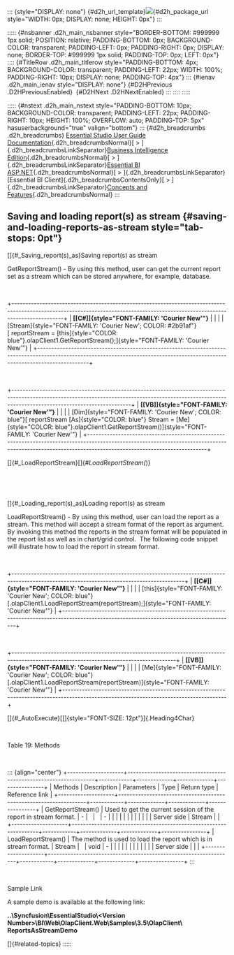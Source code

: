 ::: {style="DISPLAY: none"}
[](ms-xhelp:///?Id=d2h_url_template){#d2h_url_template}![](!package_url!){#d2h_package_url style="WIDTH: 0px; DISPLAY: none; HEIGHT: 0px"}
:::

::::: {#nsbanner .d2h_main_nsbanner style="BORDER-BOTTOM: #999999 1px solid; POSITION: relative; PADDING-BOTTOM: 0px; BACKGROUND-COLOR: transparent; PADDING-LEFT: 0px; PADDING-RIGHT: 0px; DISPLAY: none; BORDER-TOP: #999999 1px solid; PADDING-TOP: 0px; LEFT: 0px"}
:::: {#TitleRow .d2h_main_titlerow style="PADDING-BOTTOM: 4px; BACKGROUND-COLOR: transparent; PADDING-LEFT: 22px; WIDTH: 100%; PADDING-RIGHT: 10px; DISPLAY: none; PADDING-TOP: 4px"}
::: {#ienav .d2h_main_ienav style="DISPLAY: none"}
[](ms-xhelp:///?Id=7eef30ef-f489-405e-bc62-1fda8d32b723){#D2HPrevious .D2HPreviousEnabled}  [](ms-xhelp:///?Id=bcf348b2-e470-438e-90e5-1aeb649ad6a7){#D2HNext .D2HNextEnabled}
:::
::::
:::::

::::: {#nstext .d2h_main_nstext style="PADDING-BOTTOM: 10px; BACKGROUND-COLOR: transparent; PADDING-LEFT: 22px; PADDING-RIGHT: 10px; HEIGHT: 100%; OVERFLOW: auto; PADDING-TOP: 5px" hasuserbackground="true" valign="bottom"}
::: {#d2h_breadcrumbs .d2h_breadcrumbs}
[Essential Studio User Guide Documentation](ms-xhelp:///?Id=12457748-09e3-4d74-a240-8e049cedf030){.d2h_breadcrumbsNormal}[ \> ]{.d2h_breadcrumbsLinkSeparator}[Business Intelligence Edition](ms-xhelp:///?Id=fdf33dd8-62b2-47b9-ad7b-fc50e590bca5){.d2h_breadcrumbsNormal}[ \> ]{.d2h_breadcrumbsLinkSeparator}[Essential BI ASP.NET](ms-xhelp:///?Id=99c6694e-59c3-4c59-abb5-ce9ce9a948bc){.d2h_breadcrumbsNormal}[ \> ]{.d2h_breadcrumbsLinkSeparator}[Essential BI Client]{.d2h_breadcrumbsContentsOnly}[ \> ]{.d2h_breadcrumbsLinkSeparator}[Concepts and Features](ms-xhelp:///?Id=01073408-6fb5-4943-a653-da9fd3358a53){.d2h_breadcrumbsNormal}
:::

## Saving and loading report(s) as stream {#saving-and-loading-reports-as-stream style="tab-stops: 0pt"}

[]{#_Saving_report(s)_as}Saving report(s) as stream

GetReportStream() - By using this method, user can get the current report set as a stream which can be stored anywhere, for example, database.

 

+------------------------------------------------------------------------------------------------------------------------------------------------------------------------------+
| **[\[C#\]]{style="FONT-FAMILY: 'Courier New'"}**                                                                                                                             |
|                                                                                                                                                                              |
| [Stream]{style="FONT-FAMILY: 'Courier New'; COLOR: #2b91af"}[ reportStream = [this]{style="COLOR: blue"}.olapClient1.GetReportStream();]{style="FONT-FAMILY: 'Courier New'"} |
+------------------------------------------------------------------------------------------------------------------------------------------------------------------------------+

 

+------------------------------------------------------------------------------------------------------------------------------------------------------------------------------------------------------+
| **[\[VB\]]{style="FONT-FAMILY: 'Courier New'"}**                                                                                                                                                     |
|                                                                                                                                                                                                      |
| [Dim]{style="FONT-FAMILY: 'Courier New'; COLOR: blue"}[ reportStream [As]{style="COLOR: blue"} Stream = [Me]{style="COLOR: blue"}.olapClient1.GetReportStream()]{style="FONT-FAMILY: 'Courier New'"} |
+------------------------------------------------------------------------------------------------------------------------------------------------------------------------------------------------------+

[]{#_LoadReportStream}[]{#_LoadReportStream(_)} 

 

 

[]{#_Loading_report(s)_as}Loading report(s) as stream

LoadReportStream() - By using this method, user can load the report as a stream. This method will accept a stream format of the report as argument. By invoking this method the reports in the stream format will be populated in the report list as well as in chart/grid control.  The following code snippet will illustrate how to load the report in stream format.

 

+-------------------------------------------------------------------------------------------------------------------------------------------+
| **[\[C#\]]{style="FONT-FAMILY: 'Courier New'"}**                                                                                          |
|                                                                                                                                           |
| [this]{style="FONT-FAMILY: 'Courier New'; COLOR: blue"}[.olapClient1.LoadReportStream(reportStream);]{style="FONT-FAMILY: 'Courier New'"} |
+-------------------------------------------------------------------------------------------------------------------------------------------+

 

+----------------------------------------------------------------------------------------------------------------------------------------+
| **[\[VB\]]{style="FONT-FAMILY: 'Courier New'"}**                                                                                       |
|                                                                                                                                        |
| [Me]{style="FONT-FAMILY: 'Courier New'; COLOR: blue"}[.olapClient1.LoadReportStream(reportStream)]{style="FONT-FAMILY: 'Courier New'"} |
+----------------------------------------------------------------------------------------------------------------------------------------+

[]{#_AutoExecute}[[]{style="FONT-SIZE: 12pt"}]{.Heading4Char} 

 

Table 19: Methods

 

::: {align="center"}
+--------------------+------------------------------------------------------------------+------------+-------------+-------------+----------------+
| Methods            | Description                                                      | Parameters | Type        | Return type | Reference link |
+--------------------+------------------------------------------------------------------+------------+-------------+-------------+----------------+
| GetReportStream()  | Used to get the current session of the report in stream format.  | \-         |             |             | \-             |
|                    |                                                                  |            |             |             |                |
|                    |                                                                  |            | Server side | Stream      |                |
+--------------------+------------------------------------------------------------------+------------+-------------+-------------+----------------+
| LoadReportStream() | The method is used to load the report which is in stream format. | Stream     |             | void        | \-             |
|                    |                                                                  |            |             |             |                |
|                    |                                                                  |            | Server side |             |                |
+--------------------+------------------------------------------------------------------+------------+-------------+-------------+----------------+
:::

 

Sample Link

A sample demo is available at the following link:

**..\\Syncfusion\\EssentialStudio\\\<Version Number\>\\BI\\Web\\OlapClient.Web\\Samples\\3.5\\OlapClient\\** **ReportsAsStreamDemo**

[]{#related-topics}
:::::
